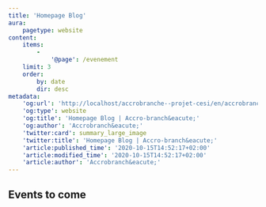 ```yaml
---
title: 'Homepage Blog'
aura:
    pagetype: website
content:
    items:
        -
            '@page': /evenement
    limit: 3
    order:
        by: date
        dir: desc
metadata:
    'og:url': 'http://localhost/accrobranche--projet-cesi/en/accrobranche/_blog'
    'og:type': website
    'og:title': 'Homepage Blog | Accro-branch&eacute;'
    'og:author': 'Accrobranch&eacute;'
    'twitter:card': summary_large_image
    'twitter:title': 'Homepage Blog | Accro-branch&eacute;'
    'article:published_time': '2020-10-15T14:52:17+02:00'
    'article:modified_time': '2020-10-15T14:52:17+02:00'
    'article:author': 'Accrobranch&eacute;'
---
```


## Events to come